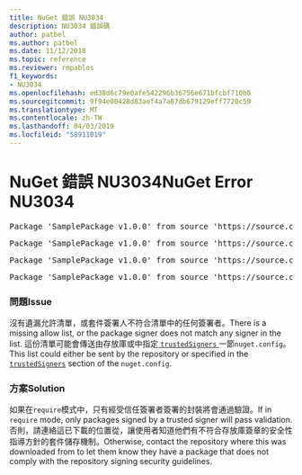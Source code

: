 ```yaml
---
title: NuGet 錯誤 NU3034
description: NU3034 錯誤碼
author: patbel
ms.author: patbel
ms.date: 11/12/2018
ms.topic: reference
ms.reviewer: rmpablos
f1_keywords:
- NU3034
ms.openlocfilehash: ed38d6c79e0afe542296b36756e671bfcbf710b0
ms.sourcegitcommit: 9f94e00428d83aef4a7a87db679129eff7720c59
ms.translationtype: MT
ms.contentlocale: zh-TW
ms.lasthandoff: 04/03/2019
ms.locfileid: "58911019"
---
```

# <a name="nuget-error-nu3034"></a><span data-ttu-id="77fd4-103">NuGet 錯誤 NU3034</span><span class="sxs-lookup"><span data-stu-id="77fd4-103">NuGet Error NU3034</span></span>

<pre>Package 'SamplePackage v1.0.0' from source 'https://source.com/index.json': signatureValidationMode is set to require, so packages are allowed only if signed by trusted signers; however, no trusted signers were specified.</pre>
<pre>Package 'SamplePackage v1.0.0' from source 'https://source.com/index.json': The package signature certificate fingerprint does not match any certificate fingerprint in the allow list.</pre>
<pre>Package 'SamplePackage v1.0.0' from source 'https://source.com/index.json': This repository indicated that all its packages are repository signed; however, it listed no signing certificates.</pre>
<pre>Package 'SamplePackage v1.0.0' from source 'https://source.com/index.json': This package was not repository signed with a certificate listed by this repository.</pre>

### <a name="issue"></a><span data-ttu-id="77fd4-104">問題</span><span class="sxs-lookup"><span data-stu-id="77fd4-104">Issue</span></span>

<span data-ttu-id="77fd4-105">沒有遺漏允許清單，或套件簽署人不符合清單中的任何簽署者。</span><span class="sxs-lookup"><span data-stu-id="77fd4-105">There is a missing allow list, or the package signer does not match any signer in the list.</span></span> <span data-ttu-id="77fd4-106">這份清單可能會傳送由存放庫或中指定[ `trustedSigners` ](../nuget-config-file.md#trustedsigners-section)一節`nuget.config`。</span><span class="sxs-lookup"><span data-stu-id="77fd4-106">This list could either be sent by the repository or specified in the [`trustedSigners`](../nuget-config-file.md#trustedsigners-section) section of the `nuget.config`.</span></span>

### <a name="solution"></a><span data-ttu-id="77fd4-107">方案</span><span class="sxs-lookup"><span data-stu-id="77fd4-107">Solution</span></span>

<span data-ttu-id="77fd4-108">如果在`require`模式中，只有經受信任簽署者簽署的封裝將會通過驗證。</span><span class="sxs-lookup"><span data-stu-id="77fd4-108">If in `require` mode, only packages signed by a trusted signer will pass validation.</span></span> <span data-ttu-id="77fd4-109">否則，請連絡這已下載的位置從，讓使用者知道他們有不符合存放庫簽章的安全性指導方針的套件儲存機制。</span><span class="sxs-lookup"><span data-stu-id="77fd4-109">Otherwise, contact the repository where this was downloaded from to let them know they have a package that does not comply with the repository signing security guidelines.</span></span>
